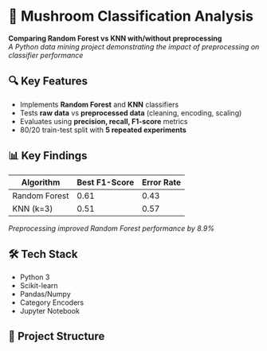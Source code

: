 # 🍄 Mushroom Classification Analysis

**Comparing Random Forest vs KNN with/without preprocessing**  
*A Python data mining project demonstrating the impact of preprocessing on classifier performance*

## 🔍 Key Features
- Implements **Random Forest** and **KNN** classifiers
- Tests **raw data** vs **preprocessed data** (cleaning, encoding, scaling)
- Evaluates using **precision, recall, F1-score** metrics
- 80/20 train-test split with **5 repeated experiments**

## 📊 Key Findings
| Algorithm       | Best F1-Score | Error Rate |
|-----------------|---------------|------------|
| Random Forest   | 0.61          | 0.43       |
| KNN (k=3)       | 0.51          | 0.57       |

*Preprocessing improved Random Forest performance by 8.9%*

## 🛠️ Tech Stack
- Python 3
- Scikit-learn
- Pandas/Numpy
- Category Encoders
- Jupyter Notebook

## 📁 Project Structure
